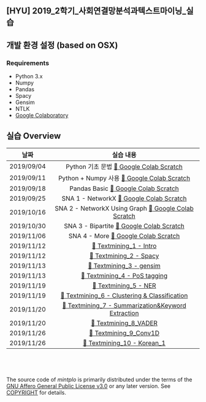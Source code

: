 ## [HYU] 2019_2학기_사회연결망분석과텍스트마이닝_실습

## 개발 환경 설정 (based on OSX)
### Requirements
- Python 3.x
- Numpy
- Pandas
- Spacy
- Gensim
- NTLK
- [Google Colaboratory](https://colab.research.google.com)

## 실습 Overview
| 날짜   |      실습 내용      |
|----------|:-------------:|
| 2019/09/04 | Python 기초 문법 [:link: Google Colab Scratch](https://colab.research.google.com/drive/1hwNDM58-hSqwGAm0mrbevslI5RZnuzDj) |
| 2019/09/11 | Python + Numpy 사용 [:link: Google Colab Scratch](https://colab.research.google.com/drive/18c0Wy4sMtTKZTowHBGCkwwRNdwdGUaST) |
| 2019/09/18 | Pandas Basic [:link: Google Colab Scratch](https://colab.research.google.com/drive/1l9XQPeyq-WIr0FLw0cyiB05ww9cu7X9p) |
| 2019/09/25 | SNA 1 - NetworkX [:link: Google Colab Scratch](https://colab.research.google.com/drive/1HqpyZyX11rMvbDLGVQj83XfEnes7IRNM) |
| 2019/10/16 | SNA 2 - NetworkX Using Graph [:link: Google Colab Scratch](https://colab.research.google.com/drive/14JPR9g7P-G38ZoqcybvZG5VoWgfP_RHZ) |
| 2019/10/30 | SNA 3 - Bipartite [:link: Google Colab Scratch](https://colab.research.google.com/drive/1hc0Kl5YMFtNyj-wfD5IsYF061w7K0y4o) |
| 2019/11/06 | SNA 4 - More [:link: Google Colab Scratch](https://colab.research.google.com/drive/1U0uL1LWKMJkaypkk_ZsayDL4gqJdrTys) |
| 2019/11/12 | [:link: Textmining_1 - Intro](https://colab.research.google.com/drive/1XtpWg8QuGRwFys3l-E3G0ExRoMo28GH4) |
| 2019/11/12 | [:link: Textmining_2 - Spacy](https://colab.research.google.com/drive/1vYdmt3UbIV3OBSTz7sGZwXgVxDkiSRAM) |
| 2019/11/13 | [:link: Textmining_3 - gensim](https://colab.research.google.com/drive/1TcXMcZS3KG1LSXTBvL67X6aBPaeAJxYe) |
| 2019/11/13 | [:link: Textmining_4 - PoS tagging](https://colab.research.google.com/drive/1eKvSPZxGawJSdHUYXp4OpCVu_yHMc7my) |
| 2019/11/19 | [:link: Textmining_5 - NER](https://colab.research.google.com/drive/1HPc_rCGeyHNTg5DuznZKaNyZ3UtnSr9H) |
| 2019/11/19 | [:link: Textmining_6 - Clustering & Classification](https://colab.research.google.com/drive/1cPyp3SOoR95klNqgv5l_ZXrXN5jhYOtJ) |
| 2019/11/20 | [:link: Textmining_7 - Summarization&Keyword Extraction](https://colab.research.google.com/drive/1fxEnMvXWTUflODpkFfEryJGk1ytNczhs) |
| 2019/11/20 | [:link: Textmining_8_VADER](https://colab.research.google.com/drive/1wfS1x73sgfrICSWXoWD8p2i0LJomYYhT) |
| 2019/11/26 | [:link: Textmining_9_Conv1D](https://colab.research.google.com/drive/1oSAKgBdxOZjxQ3dqbh8EexqKoWpdI1F7) |
| 2019/11/26 | [:link: Textmining_10 - Korean_1](https://colab.research.google.com/drive/1MfZkECvVbFyR9GH3oyFduD57HpQoYE0x) |

&nbsp;
--------

The source code of *mintplo* is primarily distributed under the terms
of the [GNU Affero General Public License v3.0] or any later version. See
[COPYRIGHT] for details.

[GNU Affero General Public License v3.0]: LICENSE
[COPYRIGHT]: COPYRIGHT
